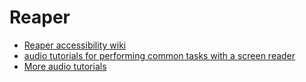 
# Reaper

* [Reaper accessibility wiki](https://reaperaccessibility.com/index.php/Main_Page)
* [audio tutorials for performing common tasks with a screen reader](https://nextcloud.danielwproductions.com/index.php/s/aLPkZka2Yk2Pk9H)
* [More audio tutorials](https://nextcloud.danielwproductions.com/index.php/s/BwcC2mdPPtNjfiz)
